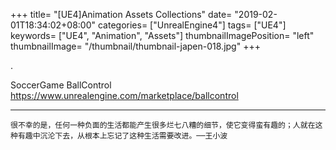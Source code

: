 +++
title= "[UE4]Animation Assets Collections"
date= "2019-02-01T18:34:02+08:00"
categories= ["UnrealEngine4"]
tags= ["UE4"]
keywords= ["UE4", "Animation", "Assets"]
thumbnailImagePosition= "left"
thumbnailImage= "/thumbnail/thumbnail-japen-018.jpg"
+++

.
<!--more-->

SoccerGame BallControl  
https://www.unrealengine.com/marketplace/ballcontrol

***
`很不幸的是，任何一种负面的生活都能产生很多烂七八糟的细节，使它变得蛮有趣的；人就在这种有趣中沉沦下去，从根本上忘记了这种生活需要改进。──王小波`


